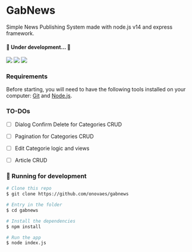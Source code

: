 # GabNews

Simple News Publishing System made with node.js v14 and express framework.

#### 🚧  Under development...  🚧

<img src="https://img.shields.io/static/v1?label=node.js&message=v14&color=green">

<img src="https://img.shields.io/static/v1?label=express&message=v4.17&color=green">

<img src="https://img.shields.io/static/v1?label=pr&message=welcome&color=green">


### Requirements

Before starting, you will need to have the following tools installed on your computer:
[Git](https://git-scm.com) and [Node.js](https://nodejs.org/en/). 


### TO-DOs

- [ ] Dialog Confirm Delete for Categories CRUD
- [ ] Pagination for Categories CRUD
- [ ] Edit Categorie logic and views
- [ ] Article CRUD


### 🎲 Running for development

```bash
# Clone this repo
$ git clone https://github.com/onovaes/gabnews

# Entry in the folder
$ cd gabnews

# Install the dependencies
$ npm install

# Run the app
$ node index.js
```